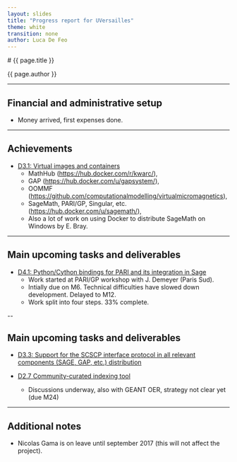 ```yaml
---
layout: slides
title: "Progress report for UVersailles"
theme: white
transition: none
author: Luca De Feo
---
```


<section data-markdown data-separator="^---\n" data-separator-vertical="^--\n">
# {{ page.title }}

{{ page.author }}

---

## Financial and administrative setup

- Money arrived, first expenses done.

---

## Achievements

- [D3.1: Virtual images and containers](https://github.com/OpenDreamKit/OpenDreamKit/issues/58)
  - MathHub (<https://hub.docker.com/r/kwarc/>),
  - GAP (<https://hub.docker.com/u/gapsystem/>),
  - OOMMF (<https://github.com/computationalmodelling/virtualmicromagnetics>),
  - SageMath, PARI/GP, Singular, etc. (<https://hub.docker.com/u/sagemath/>),
  - Also a lot of work on using Docker to distribute SageMath on Windows by E. Bray.

---

## Main upcoming tasks and deliverables

- [D4.1: Python/Cython bindings for PARI and its integration in Sage](https://github.com/OpenDreamKit/OpenDreamKit/issues/83)
  - Work started at PARI/GP workshop with J. Demeyer (Paris Sud).
  - Intially due on M6. Technical difficulties have slowed down
    development. Delayed to M12.
  - Work split into four steps. 33% complete.

--

## Main upcoming tasks and deliverables

- [D3.3: Support for the SCSCP interface protocol in all relevant components (SAGE, GAP, etc.) distribution](https://github.com/OpenDreamKit/OpenDreamKit/issues/62)

- [D2.7 Community-curated indexing tool](https://github.com/OpenDreamKit/OpenDreamKit/issues/47)
  - Discussions underway, also with GEANT OER, strategy not clear yet
	(due M24)

---
## Additional notes

- Nicolas Gama is on leave until september 2017 (this will not affect
  the project).

</section>
